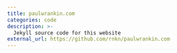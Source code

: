 ```yaml
---
title: paulwrankin.com
categories: code
description: >-
  Jekyll source code for this website
external_url: https://github.com/rnkn/paulwrankin.com
---
```

